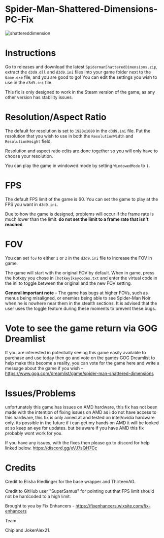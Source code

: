 # Spider-Man-Shattered-Dimensions-PC-Fix

![shattereddimension](https://github.com/user-attachments/assets/d462980f-5290-4249-a518-e98806c0dcb6)

# Instructions
Go to releases and download the latest `SpidermanShatteredDimensions.zip`, extract the `d3d9.dll` and `d3d9.ini` files into your game folder next to the `Game.exe` file, and you are good to go! You can edit the settings you wish to use in the `d3d9.ini` file.

This fix is only designed to work in the Steam version of the game, as any other version has stability issues.

# Resolution/Aspect Ratio
The default for resolution is set to `1920x1080` in the `d3d9.ini` file. Put the resolution that you wish to use in both the `ResolutionWidth` and `ResolutionHeight` field.

Resolution and aspect ratio edits are done together so you will only have to choose your resolution.

You can play the game in windowed mode by setting `WindowedMode` to `1`.

# FPS
The default FPS limit of the game is 60. You can set the game to play at the FPS you want in `d3d9.ini`.

Due to how the game is designed, problems will occur if the frame rate is much lower than the limit: **do not set the limit to a frame rate that isn't reached**.

# FOV
You can set `fov` to either `1` or `2` in the `d3d9.ini` file to increase the FOV in game.

The game will start with the original FOV by default. When in game, press the hotkey you chose in `[hotkey]keycodes.txt` and enter the virtual code in the ini to toggle between the original and the new FOV setting.

**General important note** – The game has bugs at higher FOVs, such as menus being misaligned, or enemies being able to see Spider-Man Noir when he is nowhere near them in the stealth sections. It is advised that the user uses the toggle feature during these moments to prevent these bugs.

# Vote to see the game return via GOG Dreamlist
If you are interested in potentially seeing this game easily available to purchase and use today then go and vote on the games GOG Dreamlist to help make this become a reality, you can vote for the game here and write a message about the game if you wish – https://www.gog.com/dreamlist/game/spider-man-shattered-dimensions 

# Issues/Problems
unfortunately this game has issues on AMD hardware, this fix has not been made with the intention of fixing issues on AMD as i do not have access to this hardware, this fix is only aimed at and tested on 
intel/nvidia hardware only. its possible in the future if i can get my hands on AMD it will be looked at so keep an eye for updates.
but be aware if you have AMD this fix probably wont work for you.

If you have any issues, with the fixes then please go to discord for help linked below. https://discord.gg/eVJ7sQH7Cc

# Credits

Credit to Elisha Riedlinger for the base wrapper and ThirteenAG.

Credit to GitHub user "SuperSamus" for pointing out that FPS limit should not be hardcoded to a high limit.

Brought to you by Fix Enhancers - https://fixenhancers.wixsite.com/fix-enhancers

Team:

Chip and JokerAlex21.
